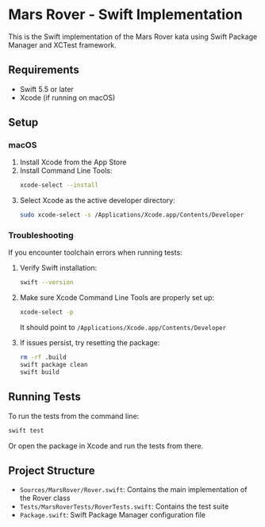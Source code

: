 # Mars Rover - Swift Implementation

This is the Swift implementation of the Mars Rover kata using Swift Package Manager and XCTest framework.

## Requirements

- Swift 5.5 or later
- Xcode (if running on macOS)

## Setup

### macOS

1. Install Xcode from the App Store
2. Install Command Line Tools:
   ```bash
   xcode-select --install
   ```
3. Select Xcode as the active developer directory:
   ```bash
   sudo xcode-select -s /Applications/Xcode.app/Contents/Developer
   ```

### Troubleshooting

If you encounter toolchain errors when running tests:

1. Verify Swift installation:
   ```bash
   swift --version
   ```

2. Make sure Xcode Command Line Tools are properly set up:
   ```bash
   xcode-select -p
   ```
   It should point to `/Applications/Xcode.app/Contents/Developer`

3. If issues persist, try resetting the package:
   ```bash
   rm -rf .build
   swift package clean
   swift build
   ```

## Running Tests

To run the tests from the command line:

```bash
swift test
```

Or open the package in Xcode and run the tests from there.

## Project Structure

- `Sources/MarsRover/Rover.swift`: Contains the main implementation of the Rover class
- `Tests/MarsRoverTests/RoverTests.swift`: Contains the test suite
- `Package.swift`: Swift Package Manager configuration file
 
